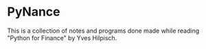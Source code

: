 # PyNance

This is a collection of notes and programs done
made while reading "Python for Finance" by Yves
Hilpisch.
